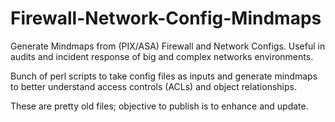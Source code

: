 # Firewall-Network-Config-Mindmaps

Generate Mindmaps from (PIX/ASA) Firewall and Network Configs. Useful in audits and incident response of big and complex networks environments.

Bunch of perl scripts to take config files as inputs and generate mindmaps to better understand access controls (ACLs) and object relationships.

These are pretty old files; objective to publish is to enhance and update.

